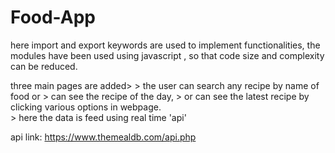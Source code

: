 # Food-App
here import and export keywords are used to implement functionalities,
the modules have been used using javascript , so that code size and complexity can be reduced.


three main pages are added>
      > the user can search any recipe by name of food or 
      > can see the recipe of the day, 
      > or can see the latest recipe by clicking various options in webpage.  
      > here the data is feed using real time 'api'

api link:
https://www.themealdb.com/api.php
